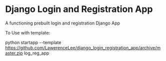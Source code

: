 # Django Login and Registration App
A functioning prebuilt login and registration Django App

To Use with template:

python startapp --template https://github.com/LawerenceLee/django_login_registration_app/archive/master.zip log_reg_app
